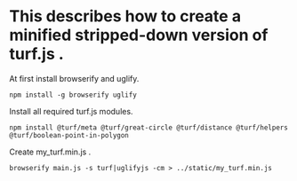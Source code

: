 # This describes how to create a minified stripped-down version of turf.js .

At first install browserify and uglify.

```
npm install -g browserify uglify
```

Install all required turf.js modules.
```
npm install @turf/meta @turf/great-circle @turf/distance @turf/helpers @turf/boolean-point-in-polygon
```

Create my_turf.min.js .
```
browserify main.js -s turf|uglifyjs -cm > ../static/my_turf.min.js
```
